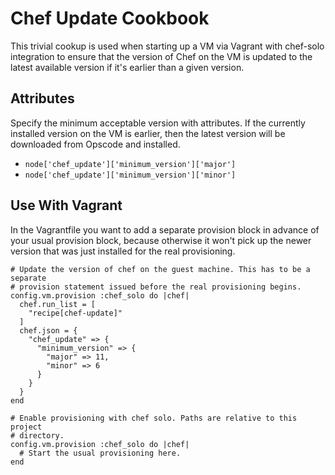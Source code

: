 Chef Update Cookbook
====================

This trivial cookup is used when starting up a VM via Vagrant with chef-solo
integration to ensure that the version of Chef on the VM is updated to the
latest available version if it's earlier than a given version.

Attributes
----------

Specify the minimum acceptable version with attributes. If the currently
installed version on the VM is earlier, then the latest version will be
downloaded from Opscode and installed.

  * `node['chef_update']['minimum_version']['major']`
  * `node['chef_update']['minimum_version']['minor']`

Use With Vagrant
----------------

In the Vagrantfile you want to add a separate provision block in advance of
your usual provision block, because otherwise it won't pick up the newer version
that was just installed for the real provisioning.

    # Update the version of chef on the guest machine. This has to be a separate
    # provision statement issued before the real provisioning begins.
    config.vm.provision :chef_solo do |chef|
      chef.run_list = [
        "recipe[chef-update]"
      ]
      chef.json = {
        "chef_update" => {
          "minimum_version" => {
            "major" => 11,
            "minor" => 6
          }
        }
      }
    end

    # Enable provisioning with chef solo. Paths are relative to this project
    # directory.
    config.vm.provision :chef_solo do |chef|
      # Start the usual provisioning here.
    end
